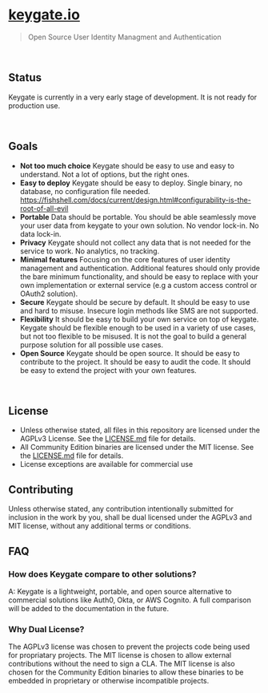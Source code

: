 <div align=left>
  <h1 align=left><a href='https://keygate.io'>keygate.io</a>
  </h1>
</div>

> Open Source User Identity Managment and Authentication

<br/>

## Status

Keygate is currently in a very early stage of development. It is not ready for production use.

<br/>

## Goals

- **Not too much choice**
  Keygate should be easy to use and easy to understand. Not a lot of options, but the right ones.
- **Easy to deploy**
  Keygate should be easy to deploy. Single binary, no database, no configuration file needed.
  https://fishshell.com/docs/current/design.html#configurability-is-the-root-of-all-evil
- **Portable**
  Data should be portable. You should be able seamlessly move your user data from keygate to your own solution. No vendor lock-in. No data lock-in.
- **Privacy**
  Keygate should not collect any data that is not needed for the service to work. No analytics, no tracking.
- **Minimal features**
  Focusing on the core features of user identity management and authentication. Additional features should only provide the bare minimum functionality, and should be easy to replace with your own implementation or external service (e.g a custom access control or OAuth2 solution).
- **Secure**
  Keygate should be secure by default. It should be easy to use and hard to misuse. Insecure login methods like SMS are not supported.
- **Flexibility**
  It should be easy to build your own service on top of keygate. Keygate should be flexible enough to be used in a variety of use cases, but not too flexible to be misused. It is not the goal to build a general purpose solution for all possible use cases.
- **Open Source**
  Keygate should be open source. It should be easy to contribute to the project. It should be easy to audit the code. It should be easy to extend the project with your own features.

<br/>

## License

- Unless otherwise stated, all files in this repository are licensed under the AGPLv3 License. See the [LICENSE.md](./LICENSE.md) file for details.
- All Community Edition binaries are licensed under the MIT license. See the [LICENSE.md](./LICENSE.MIT.md) file for details.
- License exceptions are available for commercial use

## Contributing

Unless otherwise stated, any contribution intentionally submitted for inclusion in the work by you, shall be dual licensed under the AGPLv3 and MIT license, without any additional terms or conditions.

## FAQ

### How does Keygate compare to other solutions?

A: Keygate is a lightweight, portable, and open source alternative to commercial solutions like Auth0, Okta, or AWS Cognito. A full comparison will be added to the documentation in the future.

### Why Dual License?

The AGPLv3 license was chosen to prevent the projects code being used for propriatary projects. The MIT license is chosen to allow external contributions without the need to sign a CLA. The MIT license is also chosen for the Community Edition binaries to allow these binaries to be embedded in proprietary or otherwise incompatible projects.
